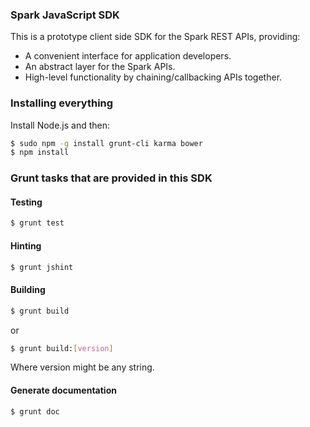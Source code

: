 ### Spark JavaScript SDK

This is a prototype client side SDK for the Spark REST APIs, providing:

* A convenient interface for application developers.
* An abstract layer for the Spark APIs.
* High-level functionality by chaining/callbacking APIs together.

### Installing everything

Install Node.js and then:

```sh
$ sudo npm -g install grunt-cli karma bower
$ npm install
```
### Grunt tasks that are provided in this SDK
#### Testing ####
```sh
$ grunt test
```
#### Hinting ####
```sh
$ grunt jshint
```
#### Building ####
```sh
$ grunt build
```
or

```sh
$ grunt build:[version]
```
Where version might be any string.

#### Generate documentation
```sh
$ grunt doc
```
